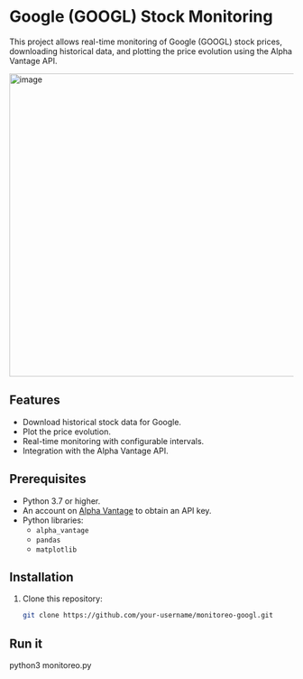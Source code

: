 # Google (GOOGL) Stock Monitoring

This project allows real-time monitoring of Google (GOOGL) stock prices, downloading historical data, and plotting the price evolution using the Alpha Vantage API.

<img width="649" height="537" alt="image" src="https://github.com/user-attachments/assets/89a42651-b745-4bbe-a201-2e1339d65a61" />

## Features
- Download historical stock data for Google.
- Plot the price evolution.
- Real-time monitoring with configurable intervals.
- Integration with the Alpha Vantage API.

## Prerequisites
- Python 3.7 or higher.
- An account on [Alpha Vantage](https://www.alphavantage.co/) to obtain an API key.
- Python libraries:
  - `alpha_vantage`
  - `pandas`
  - `matplotlib`

## Installation
1. Clone this repository:
   ```bash
   git clone https://github.com/your-username/monitoreo-googl.git

## Run it
 python3 monitoreo.py  
